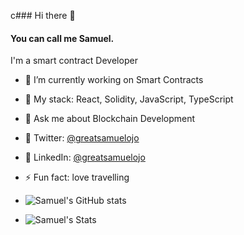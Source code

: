 c### Hi there 👋
#### You can call me Samuel.
I'm a smart contract Developer
- 🔭 I’m currently working on Smart Contracts
- 🎯 My stack: React, Solidity, JavaScript, TypeScript
- 💬 Ask me about Blockchain Development
- 🍜 Twitter: [@greatsamuelojo](https://twitter.com/greatsamuelojo)
- 🍜 LinkedIn: [@greatsamuelojo](https://www.linkedin.com/in/greatsamuelojo/)
- ⚡ Fun fact: love travelling
 
-  ![Samuel's GitHub stats](https://github-readme-stats.vercel.app/api?username=greatsamist&show_icons=true&theme=blue-green)
- ![Samuel's Stats](https://github-readme-stats.vercel.app/api/top-langs/?username=greatsamist&theme=blue-green)


<!--
**greatsamist/greatsamist** is a ✨ _special_ ✨ repository because its `README.md` (this file) appears on your GitHub profile.

Here are some ideas to get you started:

- 🔭 I’m currently working on ...
- 🌱 I’m currently learning ...
- 👯 I’m looking to collaborate on ...
- 🤔 I’m looking for help with ...
- 💬 Ask me about ...
- 📫 How to reach me: ...
- 😄 Pronouns: ...
- ⚡ Fun fact: ...
-->
